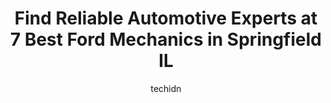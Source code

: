 ---
layout: ampstory
image: https://images.unsplash.com/photo-1637160969718-6618307797f4?ixlib=rb-4.0.3&ixid=MnwxMjA3fDB8MHxwaG90by1wYWdlfHx8fGVufDB8fHx8&auto=format&fit=crop&w=640&h=853&q=80
author: techidn
featured: false
description: Trust your vehicles maintenance and repairs to the 7 best Ford Mechanic in Springfield IL, USA. With their extensive experience, cutting-edge technology, and commitment to customer satisfac
title: Find Reliable Automotive Experts at 7 Best Ford Mechanics in Springfield IL
cover:
   title: Find Reliable Automotive Experts at 7 Best Ford Mechanics in Springfield IL
   subtitle: Rickpate
   background: https://images.unsplash.com/photo-1637160969718-6618307797f4?ixlib=rb-4.0.3&ixid=MnwxMjA3fDB8MHxwaG90by1wYWdlfHx8fGVufDB8fHx8&auto=format&fit=crop&w=640&h=853&q=80

pages: 
 - layout: thirds
   top: <h1>#1 Wilkersons Service Center</h1>
   bottom: "<p>I highly recommend the Wilkersons Service Center! We were driving across country from Green Bay, WI to Austin, TX  over the holidays (thanks Southwest Airlines for can</p>"
   background: https://www.knot35.com/toplist/wp-content/uploads/2023/06/best-ford-mechanic-1-in-springfield-il-1685838032.jpeg
   backgroundblur: true
 - layout: thirds
   top: <h1>#2 Tuffy Tire & Auto Service Center</h1>
   bottom: "<p>1764 Wabash Ave, Springfield, IL 62704, United States</p>"
   background: https://www.knot35.com/toplist/wp-content/uploads/2023/06/best-ford-mechanic-2-in-springfield-il-1685838032.jpeg
   cta:
      link: https://www.knot35.com/toplist/find-reliable-automotive-experts-at-7-best-ford-mechanics-in-springfield-il/
      text: Find Reliable Automotive Experts at 7 Best Ford Mechanics in Springfield IL
 - layout: thirds
   top: <h1>#3 Law Automotive</h1>
   bottom: "<p>1817 W Jefferson St, Springfield, IL 62702, United States</p>"
   background: https://www.knot35.com/toplist/wp-content/uploads/2023/06/best-ford-mechanic-3-in-springfield-il-1685838032.jpeg
   cta:
      link: https://www.knot35.com/toplist/find-reliable-automotive-experts-at-7-best-ford-mechanics-in-springfield-il/
      text: Find Reliable Automotive Experts at 7 Best Ford Mechanics in Springfield IL
 - layout: thirds
   top: <h1>#4 Daves Auto Repair</h1>
   bottom: "<p>2102 S 11th St, Springfield, IL 62703, United States</p>"
   background: https://images.unsplash.com/photo-1595364397663-fca4f075d796?ixlib=rb-4.0.3&ixid=MnwxMjA3fDB8MHxwaG90by1wYWdlfHx8fGVufDB8fHx8&auto=format&fit=crop&w=640&h=853&q=80
   cta:
      link: https://www.knot35.com/toplist/find-reliable-automotive-experts-at-7-best-ford-mechanics-in-springfield-il/
      text: Find Reliable Automotive Experts at 7 Best Ford Mechanics in Springfield IL
 - layout: thirds
   top: <h1>#5 1 Stop Auto Shop of Springfield</h1>
   bottom: "<p>2800 W Washington St, Springfield, IL 62702, United States</p>"
   background: https://images.unsplash.com/photo-1488554378835-f7acf46e6c98?ixlib=rb-4.0.3&ixid=MnwxMjA3fDB8MHxwaG90by1wYWdlfHx8fGVufDB8fHx8&auto=format&fit=crop&w=640&h=853&q=80
   cta:
      link: https://www.knot35.com/toplist/find-reliable-automotive-experts-at-7-best-ford-mechanics-in-springfield-il/
      text: Find Reliable Automotive Experts at 7 Best Ford Mechanics in Springfield IL
 - layout: thirds
   top: <h1>#6 Jack Stoldt Auto Services Center</h1>
   bottom: "<p>717 S 5th St, Springfield, IL 62703, United States</p>"
   background: https://images.unsplash.com/photo-1549241520-425e3dfc01cb?ixlib=rb-4.0.3&ixid=MnwxMjA3fDB8MHxwaG90by1wYWdlfHx8fGVufDB8fHx8&auto=format&fit=crop&w=640&h=853&q=80
   cta:
      link: https://www.knot35.com/toplist/find-reliable-automotive-experts-at-7-best-ford-mechanics-in-springfield-il/
      text: Find Reliable Automotive Experts at 7 Best Ford Mechanics in Springfield IL
 - layout: thirds
   top: <h1>#7 Johnson & Johnson Auto Services</h1>
   bottom: "<p>1325 Adlai Stevenson Dr, Springfield, IL 62703, United States</p>"
   background: https://images.unsplash.com/photo-1462556791646-c201b8241a94?ixlib=rb-4.0.3&ixid=MnwxMjA3fDB8MHxwaG90by1wYWdlfHx8fGVufDB8fHx8&auto=format&fit=crop&w=640&h=853&q=80
   cta:
      link: https://www.knot35.com/toplist/find-reliable-automotive-experts-at-7-best-ford-mechanics-in-springfield-il/
      text: Find Reliable Automotive Experts at 7 Best Ford Mechanics in Springfield IL
 - layout: thirds
   middle: Continue reading...
   background: https://images.unsplash.com/photo-1518640467707-6811f4a6ab73?ixlib=rb-4.0.3&ixid=MnwxMjA3fDB8MHxwaG90by1wYWdlfHx8fGVufDB8fHx8&auto=format&fit=crop&w=640&h=853&q=80
   cta:
      link: https://www.knot35.com/toplist/find-reliable-automotive-experts-at-7-best-ford-mechanics-in-springfield-il/
      text: Find Reliable Automotive Experts at 7 Best Ford Mechanics in Springfield IL
      
---